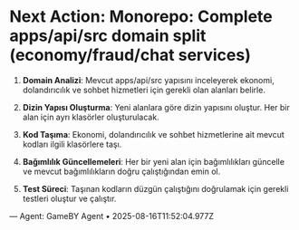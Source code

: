 # Next Action: Monorepo: Complete apps/api/src domain split (economy/fraud/chat services)

1. **Domain Analizi**: Mevcut apps/api/src yapısını inceleyerek ekonomi, dolandırıcılık ve sohbet hizmetleri için gerekli olan alanları belirle.

2. **Dizin Yapısı Oluşturma**: Yeni alanlara göre dizin yapısını oluştur. Her bir alan için ayrı klasörler oluşturulacak.

3. **Kod Taşıma**: Ekonomi, dolandırıcılık ve sohbet hizmetlerine ait mevcut kodları ilgili klasörlere taşı.

4. **Bağımlılık Güncellemeleri**: Her bir yeni alan için bağımlılıkları güncelle ve mevcut bağımlılıkların doğru çalıştığından emin ol.

5. **Test Süreci**: Taşınan kodların düzgün çalıştığını doğrulamak için gerekli testleri oluştur ve çalıştır.

— Agent: GameBY Agent • 2025-08-16T11:52:04.977Z
